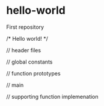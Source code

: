 # hello-world
First repository


/* Hello world! */

// header files

// global constants

// function prototypes

// main

// supporting function implemenation
